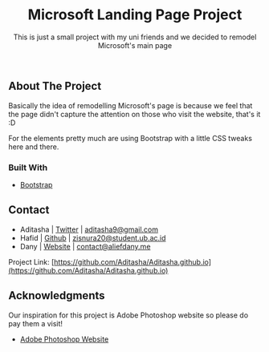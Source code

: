 <div align="center">

<h1 align="center">Microsoft Landing Page Project</h1>

  <p align="center">
    This is just a small project with my uni friends and we decided to remodel Microsoft's main page
  </p>
</div>
<br>

<!-- ABOUT THE PROJECT -->
## About The Project

Basically the idea of remodelling Microsoft's page is because we feel that the page didn't capture the attention on those who visit the website, that's it :D

For the elements pretty much are using Bootstrap with a little CSS tweaks here and there.
<br>

### Built With

* [Bootstrap](https://getbootstrap.com)

<!-- CONTACT -->
## Contact

- Aditasha | [Twitter](https://twitter.com/aditashaa) | aditasha9@gmail.com
- Hafid | [Github](https://github.com/MuhammadHafid195150400111001) | zisnura20@student.ub.ac.id
- Dany | [Website](https://aliefdany.me) | contact@aliefdany.me

Project Link: [https://github.com/Aditasha/Aditasha.github.io](https://github.com/Aditasha/Aditasha.github.io)

<!-- ACKNOWLEDGMENTS -->
## Acknowledgments

Our inspiration for this project is Adobe Photoshop website so please do pay them a visit!

* [Adobe Photoshop Website](https://www.adobe.com/products/photoshop.html)
